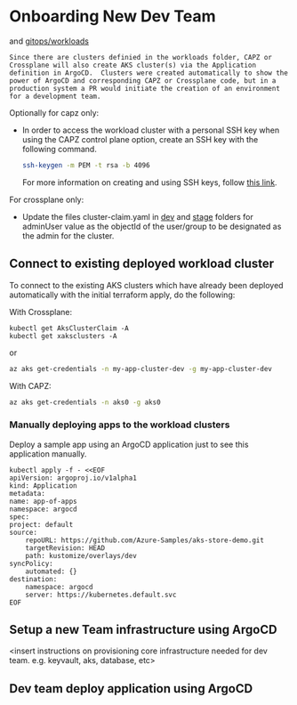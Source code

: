 # Onboarding New Dev Team

and [gitops/workloads](https://github.com/Azure-Samples/aks-platform-engineering/tree/main/gitops/bootstrap/workloads)

    Since there are clusters definied in the workloads folder, CAPZ or Crossplane will also create AKS cluster(s) via the Application definition in ArgoCD.  Clusters were created automatically to show the power of ArgoCD and corresponding CAPZ or Crossplane code, but in a production system a PR would initiate the creation of an environment for a development team.

Optionally for capz only:
- In order to access the workload cluster with a personal SSH key when using the CAPZ control plane option, create an SSH key with the following command. 

    ```bash
    ssh-keygen -m PEM -t rsa -b 4096
    ```

    For more information on creating and using SSH keys, follow [this link](https://learn.microsoft.com/en-us/azure/virtual-machines/linux/create-ssh-keys-detailed).

For crossplane only:
- Update the files cluster-claim.yaml in [dev](./gitops/clusters/crossplane/clusters/my-app-cluster/dev/cluster-claim.yaml) and [stage](./gitops/clusters/crossplane/clusters/my-app-cluster/stage/cluster-claim.yaml) folders for adminUser value as the objectId of the user/group to be designated as the admin for the cluster.


## Connect to existing deployed workload cluster

To connect to the existing AKS clusters which have already been deployed automatically with the initial terraform apply, do the following:

With Crossplane:

```kubectl
kubectl get AksClusterClaim -A
kubectl get xaksclusters -A
```
or
```bash
az aks get-credentials -n my-app-cluster-dev -g my-app-cluster-dev
```

With CAPZ:

```bash
az aks get-credentials -n aks0 -g aks0
```

### Manually deploying apps to the workload clusters

Deploy a sample app using an ArgoCD application just to see this application manually.

```kubectl
kubectl apply -f - <<EOF
apiVersion: argoproj.io/v1alpha1
kind: Application
metadata:
name: app-of-apps
namespace: argocd
spec:
project: default
source:    
    repoURL: https://github.com/Azure-Samples/aks-store-demo.git    
    targetRevision: HEAD
    path: kustomize/overlays/dev             
syncPolicy:
    automated: {}
destination:
    namespace: argocd
    server: https://kubernetes.default.svc
EOF
```

## Setup a new Team infrastructure using ArgoCD

<insert instructions on provisioning core infrastructure needed for dev team.  e.g. keyvault, aks, database, etc>

## Dev team deploy application using ArgoCD

<insert instructions for developers to do a PR to repo and the aks store demo application automatically get deployed to cluster>